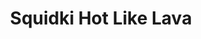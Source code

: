 ---
slug: squidki-hot-like-lava
title: Squidki Hot Like Lava
description: "Squidki Hot Like Lava is an exciting online game. Play for free directly in your browser!"
icon: /images/new_mods/Sprunki Hot Like Lava.png
url: https://wowtbc.net/sprunkin/hot-like-lave1/index.html
previewImage: /images/new_mods/Sprunki Hot Like Lava.png
type: new mods

# SEO配置
seo:
  title: "Squidki Hot Like Lava - Play Free Online Game | Fun Browser Games"
  description: "Squidki Hot Like Lava - Play this fun online game for free in your browser. No download required!"
  ogImage: "/images/new_mods/Sprunki Hot Like Lava.png"
  keywords: "squidki-hot-like-lava, online game, browser game, free game, new mods game, play online"

videoUrls:
  - https://www.youtube.com/embed/example1
  - https://www.youtube.com/embed/example2

whyPlay:
  title: "Why Play Squidki Hot Like Lava?"
  items:
    - "Immersive Gameplay: Squidki Hot Like Lava offers an engaging and immersive gaming experience that will keep you entertained for hours"
    - "Challenging Levels: Test your skills with increasingly difficult challenges and obstacles"
    - "Beautiful Graphics: Enjoy stunning visuals and smooth animations that bring the game world to life"
    - "Regular Updates: New content and features are added regularly to keep the game fresh and exciting"
    - "Free to Play: Experience all the fun without spending a penny"
    - "Community Features: Connect with other players, share strategies, and compete for high scores"
    - "Cross-Platform: Play on any device with a web browser, no downloads required"

features:
  title: "Key Features of Squidki Hot Like Lava"
  image: "/images/new_mods/Sprunki Hot Like Lava.png"
  items:
    - "Intuitive Controls: Easy to learn controls make Squidki Hot Like Lava accessible for players of all skill levels"
    - "Multiple Game Modes: Enjoy various gameplay options that provide different challenges and experiences"
    - "Character Customization: Personalize your gaming experience with unique characters and items"
    - "Achievement System: Complete special tasks to earn rewards and recognition"
    - "Leaderboards: Compete with players worldwide and see who can achieve the highest scores"

characteristics:
  title: "Game Characteristics"
  image: "/images/new_mods/Sprunki Hot Like Lava.png"
  items:
    - "Genre: New mods game with elements of strategy and skill"
    - "Difficulty: Suitable for both casual gamers and those seeking a challenge"
    - "Play Time: Quick sessions or extended gameplay, depending on your preference"
    - "Art Style: Vibrant and engaging visuals that enhance the gaming experience"
    - "Sound Design: Immersive audio that complements the gameplay perfectly"

info: "Squidki Hot Like Lava is an exciting online game that offers players a unique and engaging gaming experience. With its intuitive controls, stunning visuals, and challenging gameplay, Squidki Hot Like Lava provides hours of entertainment for players of all ages and skill levels. Whether you're looking for a quick gaming session during a break or an extended play session, Squidki Hot Like Lava delivers an immersive experience that will keep you coming back for more. The game features multiple levels of increasing difficulty, ensuring that players are constantly challenged as they progress. With regular updates adding new content and features, Squidki Hot Like Lava remains fresh and exciting, providing endless entertainment options for its growing community of players."

howToPlayIntro: "Welcome to Squidki Hot Like Lava! This guide will walk you through the basics and help you master the game. Whether you're a beginner or looking to improve your skills, these tips and instructions will enhance your gaming experience."

howToPlaySteps:
  - title: "Getting Started"
    description: "Begin your Squidki Hot Like Lava adventure by familiarizing yourself with the controls. Use your keyboard or mouse to navigate through the game interface. The tutorial will guide you through the basic mechanics and help you understand the objectives."
  - title: "Understanding the Objectives"
    description: "In Squidki Hot Like Lava, your main goal is to progress through levels by completing specific objectives. Each level presents unique challenges that require different strategies and approaches."
  - title: "Mastering the Controls"
    description: "Practice using the controls to improve your precision and reaction time. Squidki Hot Like Lava requires quick reflexes and strategic thinking to overcome obstacles and defeat opponents."
  - title: "Utilizing Power-ups"
    description: "Collect power-ups throughout the game to enhance your abilities and overcome difficult challenges. Each power-up offers unique advantages that can be crucial for success."
  - title: "Developing Strategies"
    description: "As you progress in Squidki Hot Like Lava, develop effective strategies for different scenarios. Analyze patterns, anticipate challenges, and adapt your approach to maximize your performance."

faq:
  title: "Frequently Asked Questions about Squidki Hot Like Lava"
  items:
    - question: "Is Squidki Hot Like Lava free to play?"
      answer: "Yes, Squidki Hot Like Lava is completely free to play directly in your web browser. No downloads or purchases are required to enjoy the full game experience."
    - question: "Can I play Squidki Hot Like Lava on mobile devices?"
      answer: "Yes, Squidki Hot Like Lava is optimized for both desktop and mobile play. You can enjoy the game on any device with a web browser and internet connection."
    - question: "Are there any in-game purchases?"
      answer: "While Squidki Hot Like Lava is free to play, there may be optional in-game purchases available for cosmetic items or additional features that don't affect core gameplay."
    - question: "How often is Squidki Hot Like Lava updated?"
      answer: "The developers regularly update Squidki Hot Like Lava with new content, features, and improvements based on player feedback and game performance."
    - question: "Can I play Squidki Hot Like Lava offline?"
      answer: "Currently, Squidki Hot Like Lava requires an internet connection to play as it's a browser-based online game."
    - question: "Is Squidki Hot Like Lava suitable for children?"
      answer: "Yes, Squidki Hot Like Lava is designed to be family-friendly and suitable for players of all ages."
    - question: "How do I report bugs or issues?"
      answer: "If you encounter any problems while playing Squidki Hot Like Lava, you can report them through the game's support page or contact the developers directly through their website."
    - question: "Still Have Questions?"
      answer: "If you have additional questions about Squidki Hot Like Lava that aren't covered in this FAQ, please visit our support center or contact our customer service team for assistance."
---